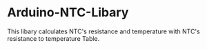 # Arduino-NTC-Libary
This libary calculates NTC's resistance and temperature with NTC's resistance to temperature Table.
